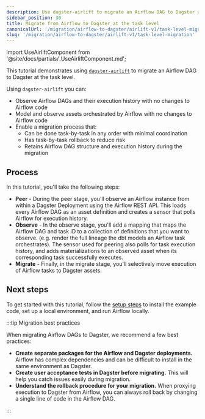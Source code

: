 ```yaml
---
description: Use dagster-airlift to migrate an Airflow DAG to Dagster at the task level..
sidebar_position: 30
title: Migrate from Airflow to Dagster at the task level
canonicalUrl: '/migration/airflow-to-dagster/airlift-v1/task-level-migration'
slug: '/migration/airflow-to-dagster/airlift-v1/task-level-migration'
---
```


import UseAirliftComponent from '@site/docs/partials/\_UseAirliftComponent.md';

<UseAirliftComponent />

This tutorial demonstrates using [`dagster-airlift`](/api/libraries/dagster-airlift) to migrate an Airflow DAG to Dagster at the task level.

Using `dagster-airlift` you can:

- Observe Airflow DAGs and their execution history with no changes to Airflow code
- Model and observe assets orchestrated by Airflow with no changes to Airflow code
- Enable a migration process that:
  - Can be done task-by-task in any order with minimal coordination
  - Has task-by-task rollback to reduce risk
  - Retains Airflow DAG structure and execution history during the migration

## Process

In this tutorial, you'll take the following steps:

- **Peer** - During the peer stage, you'll observe an Airflow instance from within a Dagster Deployment using the Airflow REST API. This loads every Airflow DAG as an asset definition and creates a sensor that polls Airflow for execution history.
- **Observe** - In the observe stage, you'll add a mapping that maps the Airflow DAG and task ID to a collection of definitions that you want to observe. (e.g. render the full lineage the dbt models an Airflow task orchestrates). The sensor used for peering also polls for task execution history, and adds materializations to an observed asset when its corresponding task successfully executes.
- **Migrate** - Finally, in the migrate stage, you'll selectively move execution of Airflow tasks to Dagster assets.

## Next steps

To get started with this tutorial, follow the [setup steps](/migration/airflow-to-dagster/airlift-v1/task-level-migration/setup) to install the example code, set up a local environment, and run Airflow locally.

:::tip Migration best practices

When migrating Airflow DAGs to Dagster, we recommend a few best practices:

- **Create separate packages for the Airflow and Dagster deployments.** Airflow has complex dependencies and can be difficult to install in the same environment as Dagster.
- **Create user acceptance tests in Dagster before migrating.** This will help you catch issues easily during migration.
- **Understand the rollback procedure for your migration.** When proxying execution to Dagster from Airflow, you can always roll back by changing a single line of code in the Airflow DAG.

:::
